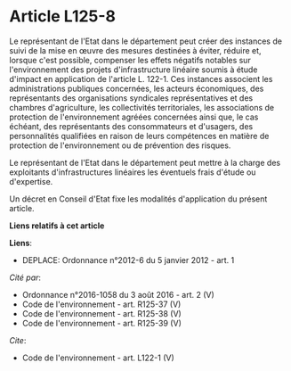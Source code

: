 # Article L125-8

Le représentant de l'Etat dans le département peut créer des instances de suivi de la mise en œuvre des mesures destinées à
éviter, réduire et, lorsque c'est possible, compenser les effets négatifs notables sur l'environnement des projets
d'infrastructure linéaire soumis à étude d'impact en application de l'article L. 122-1. Ces instances associent les
administrations publiques concernées, les acteurs économiques, des représentants des organisations syndicales représentatives
et des chambres d'agriculture, les collectivités territoriales, les associations de protection de l'environnement agréées
concernées ainsi que, le cas échéant, des représentants des consommateurs et d'usagers, des personnalités qualifiées en
raison de leurs compétences en matière de protection de l'environnement ou de prévention des risques. 

Le représentant de l'Etat dans le département peut mettre à la charge des exploitants d'infrastructures linéaires les
éventuels frais d'étude ou d'expertise. 

Un décret en Conseil d'Etat fixe les modalités d'application du présent article.

**Liens relatifs à cet article**

**Liens**:

  - DEPLACE: Ordonnance n°2012-6 du 5 janvier 2012 - art. 1

_Cité par_:

  - Ordonnance n°2016-1058 du 3 août 2016 - art. 2 (V)
  - Code de l'environnement - art. R125-37 (V)
  - Code de l'environnement - art. R125-38 (V)
  - Code de l'environnement - art. R125-39 (V)

_Cite_:

  - Code de l'environnement - art. L122-1 (V)
